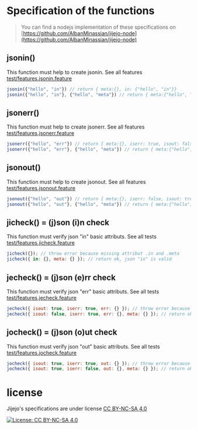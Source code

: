 # Specification of the functions

> You can find a nodejs implementation of these specifications on [https://github.com/AlbanMinassian/jijejo-node](https://github.com/AlbanMinassian/jijejo-node)

## jsonin()

This function must help to create jsonin. See all features [test/features.jsonin.feature](test/features.jsonin.feature)

```js
jsonin({"hello", "in"}) // return { meta:{}, in: {"hello", "in"}}
jsonin({"hello", "in"}, {"hello", "meta"}) // return { meta:{"hello", "meta"}, in: {"hello", "in"}}
```

## jsonerr()

This function must help to create jsonerr. See all features [test/features.jsonerr.feature](test/features.jsonerr.feature)

```js
jsonerr({"hello", "err"}) // return { meta:{}, iserr: true, isout: false, err: {"hello", "err"}}
jsonerr({"hello", "err"}, {"hello", "meta"}) // return { meta:{"hello", "meta"}, iserr: true, isout: false, out: {"hello", "err"}}
```

## jsonout()

This function must help to create jsonout. See all features [test/features.jsonout.feature](test/features.jsonout.feature)

```js
jsonout({"hello", "out"}) // return { meta:{}, iserr: false, isout: true, out: {"hello", "out"}}
jsonout({"hello", "out"}, {"hello", "meta"}) // return { meta:{"hello", "meta"}, iserr: false, isout: true, out: {"hello", "out"}}
```

## jicheck() = (j)son (i)n check

This function must verify json "in" basic attributs. See all tests [test/features.jicheck.feature](test/features.jicheck.feature)

```js
jicheck({}); // throw error because missing attribut .in and .meta
jicheck({ in: {}, meta: {} }); // return ok, json "in" is valid
```

## jecheck() = (j)son (e)rr check

This function must verify json "err" basic attributs. See all tests [test/features.jecheck.feature](test/features.jecheck.feature)

```js
jecheck({ isout: true, iserr: true, err: {} }); // throw error because .isout==true and missing .meta
jecheck({ isout: false, iserr: true, err: {}, meta: {} }); // return ok, json "err" is valid
```

## jocheck() = (j)son (o)ut check

This function must verify json "out" basic attributs. See all tests [test/features.jocheck.feature](test/features.jocheck.feature)

```js
jocheck({ isout: true, iserr: true, out: {} }); // throw error because .iserr==true and missing .meta
jocheck({ isout: true, iserr: false, out: {}, meta: {} }); // return ok, json "out" is valid
```

# license

Jijejo's specifications are under license [CC BY-NC-SA 4.0](http://creativecommons.org/licenses/by-nc-sa/4.0/)

[![License: CC BY-NC-SA 4.0](https://licensebuttons.net/l/by-nc-sa/4.0/88x31.png)](http://creativecommons.org/licenses/by-nc-sa/4.0/)
